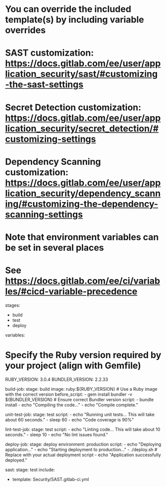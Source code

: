 # You can override the included template(s) by including variable overrides
# SAST customization: https://docs.gitlab.com/ee/user/application_security/sast/#customizing-the-sast-settings
# Secret Detection customization: https://docs.gitlab.com/ee/user/application_security/secret_detection/#customizing-settings
# Dependency Scanning customization: https://docs.gitlab.com/ee/user/application_security/dependency_scanning/#customizing-the-dependency-scanning-settings
# Note that environment variables can be set in several places
# See https://docs.gitlab.com/ee/ci/variables/#cicd-variable-precedence
stages:
  - build
  - test
  - deploy

variables:
  # Specify the Ruby version required by your project (align with Gemfile)
  RUBY_VERSION: 3.0.4
  BUNDLER_VERSION: 2.2.33

build-job:
  stage: build
  image: ruby:${RUBY_VERSION}  # Use a Ruby image with the correct version
  before_script:
    - gem install bundler -v ${BUNDLER_VERSION}  # Ensure correct Bundler version
  script:
    - bundle install
    - echo "Compiling the code..."
    - echo "Compile complete."

unit-test-job:
  stage: test
  script:
    - echo "Running unit tests... This will take about 60 seconds."
    - sleep 60
    - echo "Code coverage is 90%"

lint-test-job:
  stage: test
  script:
    - echo "Linting code... This will take about 10 seconds."
    - sleep 10
    - echo "No lint issues found."

deploy-job:
  stage: deploy
  environment: production
  script:
    - echo "Deploying application..."
    - echo "Starting deployment to production..."
    - ./deploy.sh  # Replace with your actual deployment script
    - echo "Application successfully deployed."

sast:
  stage: test
include:
- template: Security/SAST.gitlab-ci.yml


